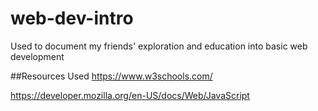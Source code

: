 # web-dev-intro
Used to document my friends' exploration and education into basic web development


##Resources Used
https://www.w3schools.com/

https://developer.mozilla.org/en-US/docs/Web/JavaScript
